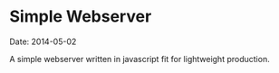 <h1>Simple Webserver</h1>
Date: 2014-05-02


A simple webserver written in javascript fit for lightweight production.

